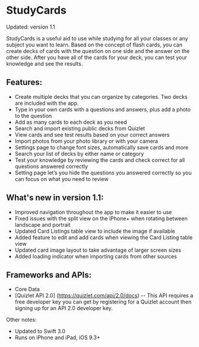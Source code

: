 # StudyCards

Updated: version 1.1

StudyCards is a useful aid to use while studying for all your classes or any subject you want to learn. Based on the concept of flash cards, you can create decks of cards with the question on one side and the answer on the other side. After you have all of the cards for your deck, you can test your knowledge and see the results.  

## Features:
-	Create multiple decks that you can organize by categories. Two decks are included with the app.
-	Type in your own cards with a questions and answers, plus add a photo to the question
-	Add as many cards to each deck as you need
-	Search and import existing public decks from Quizlet
-	View cards and see test results based on your correct answers
-	Import photos from your photo library or with your camera
-	Settings page to change font sizes, automatically save cards and more
-	Search your list of decks by either name or category
-	Test your knowledge by reviewing the cards and check correct for all questions answered correctly
-	Setting page let’s you hide the questions you answered correctly so you can focus on what you need to review

## What's new in version 1.1:
- Improved navigation throughout the app to make it easier to use
- Fixed issues with the split view on the iPhone+ when rotating between landscape and portrait
- Updated Card Listings table view to include the image if available
- Added feature to edit and add cards when viewing the Card Listing table view
- Updated card image layout to take advantage of larger screen sizes
- Added loading indicator when importing cards from other sources

  
## Frameworks and APIs:
- Core Data
- [Quizlet API 2.0] (https://quizlet.com/api/2.0/docs) -- This API requires a free developer key you can get by registering for a Quizlet account then signing up for an API 2.0 developer key. 

Other notes:
  - Updated to Swift 3.0
  - Runs on iPhone and iPad, iOS 9.3+
